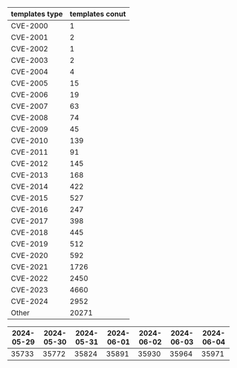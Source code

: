 | templates type | templates conut | 
| --- | --- | 
| CVE-2000 | 1 |
| CVE-2001 | 2 |
| CVE-2002 | 1 |
| CVE-2003 | 2 |
| CVE-2004 | 4 |
| CVE-2005 | 15 |
| CVE-2006 | 19 |
| CVE-2007 | 63 |
| CVE-2008 | 74 |
| CVE-2009 | 45 |
| CVE-2010 | 139 |
| CVE-2011 | 91 |
| CVE-2012 | 145 |
| CVE-2013 | 168 |
| CVE-2014 | 422 |
| CVE-2015 | 527 |
| CVE-2016 | 247 |
| CVE-2017 | 398 |
| CVE-2018 | 445 |
| CVE-2019 | 512 |
| CVE-2020 | 592 |
| CVE-2021 | 1726 |
| CVE-2022 | 2450 |
| CVE-2023 | 4660 |
| CVE-2024 | 2952 |
| Other | 20271 |


|2024-05-29 | 2024-05-30 | 2024-05-31 | 2024-06-01 | 2024-06-02 | 2024-06-03 | 2024-06-04|
|--- | ------ | ------ | ------ | ------ | ------ | ---|
|35733 | 35772 | 35824 | 35891 | 35930 | 35964 | 35971|
